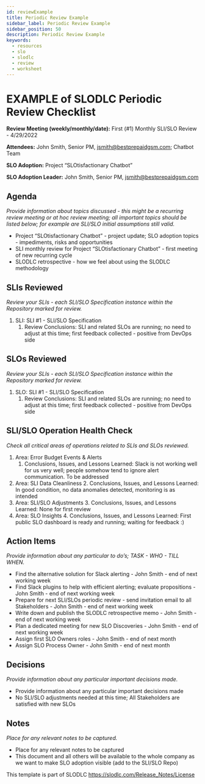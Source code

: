 ```yaml
---
id: reviewExample
title: Periodic Review Example
sidebar_label: Periodic Review Example
sidebar_position: 50
description: Periodic Review Example
keywords:
  - resources
  - slo
  - slodlc
  - review
  - worksheet
---
```

# EXAMPLE of SLODLC Periodic Review Checklist

**Review Meeting (weekly/monthly/date):** First (#1) Monthly SLI/SLO Review - 4/29/2022

**Attendees:** John Smith, Senior PM, jsmith@bestprepaidgsm.com; Chatbot Team

**SLO Adoption:** Project “SLOtisfactionary Chatbot”

**SLO Adoption Leader:** John Smith, Senior PM, jsmith@bestprepaidgsm.com


## Agenda

_Provide information about topics discussed - this might be a recurring review meeting or at hoc review meeting; all important topics should be listed below; for example are SLI/SLO initial assumptions still valid._



* Project “SLOtisfactionary Chatbot” - project update; SLO adoption topics - impediments, risks and opportunities
* SLI monthly review for Project “SLOtisfactionary Chatbot” - first meeting of new recurring cycle
* SLODLC retrospective - how we feel about using the SLODLC methodology


## SLIs Reviewed

_Review your SLIs - each SLI/SLO Specification instance within the Repository marked for review._



1. SLI: SLI #1 -  SLI/SLO Specification
    1. Review Conclusions: SLI and related SLOs are running; no need to adjust at this time; first feedback collected - positive from DevOps side


## SLOs Reviewed

_Review your SLIs - each SLI/SLO Specification instance within the Repository marked for review._



1. SLO: SLI #1 -  SLI/SLO Specification
    1. Review Conclusions: SLI and related SLOs are running; no need to adjust at this time; first feedback collected - positive from DevOps side


## SLI/SLO Operation Health Check

_Check all critical areas of operations related to SLIs and SLOs reviewed._



1. Area: Error Budget Events & Alerts
    1. Conclusions, Issues, and Lessons Learned: Slack is not working well for us very well; people somehow tend to ignore alert communication. To be addressed
2. Area: SLI Data Cleanliness
    2. Conclusions, Issues, and Lessons Learned: In good condition, no data anomalies detected, monitoring is as intended
3. Area: SLI/SLO Adjustments
    3. Conclusions, Issues, and Lessons Learned: None for first review
4. Area: SLO Insights
    4. Conclusions, Issues, and Lessons Learned: First public SLO dashboard is ready and  running; waiting for feedback :)


## Action Items

_Provide information about any particular to do’s; TASK - WHO - TILL WHEN._



* Find the alternative solution for Slack alerting - John Smith - end of next working week
* Find Slack plugins to help with efficient alerting; evaluate propositions - John Smith - end of next working week
* Prepare for next SLI/SLOs periodic review - send invitation email to all Stakeholders  - John Smith - end of next working week
* Write down and publish the SLODLC retrospective memo - John Smith - end of next working week
* Plan a dedicated meeting for new SLO Discoveries  - John Smith - end of next working week
* Assign first SLO Owners roles - John Smith - end of next month
* Assign SLO Process Owner - John Smith - end of next month


## Decisions

_Provide information about any particular important decisions made._



* Provide information about any particular important decisions made
* No SLI/SLO adjustments needed at this time; All Stakeholders are satisfied with new SLOs


## Notes

_Place for any relevant notes to be captured._



* Place for any relevant notes to be captured
* This document and all others will be available to the whole company as we want to make SLO adoption visible (add to the SLI/SLO Repo)



This template is part of SLODLC https://slodlc.com/Release_Notes/License
